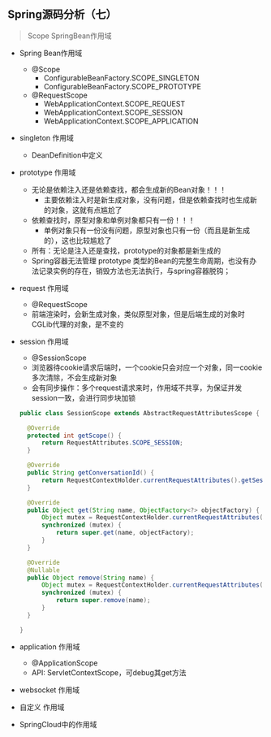 ## Spring源码分析（七）

> Scope SpringBean作用域



- Spring Bean作用域
  - @Scope
    - ConfigurableBeanFactory.SCOPE_SINGLETON
    - ConfigurableBeanFactory.SCOPE_PROTOTYPE
  - @RequestScope
    - WebApplicationContext.SCOPE_REQUEST
    - WebApplicationContext.SCOPE_SESSION
    - WebApplicationContext.SCOPE_APPLICATION



- singleton 作用域
  - DeanDefinition中定义
- prototype 作用域
  - 无论是依赖注入还是依赖查找，都会生成新的Bean对象！！！
    - 主要依赖注入时是新生成对象，没有问题，但是依赖查找时也生成新的对象，这就有点尴尬了
  - 依赖查找时，原型对象和单例对象都只有一份！！！
    - 单例对象只有一份没有问题，原型对象也只有一份（而且是新生成的），这也比较尴尬了
  - 所有：无论是注入还是查找，prototype的对象都是新生成的
  - Spring容器无法管理 prototype 类型的Bean的完整生命周期，也没有办法记录实例的存在，销毁方法也无法执行，与spring容器脱钩；



- request 作用域
  
  - @RequestScope 
  - 前端渲染时，会新生成对象，类似原型对象，但是后端生成的对象时CGLib代理的对象，是不变的
  
- session 作用域

  - @SessionScope
  - 浏览器待cookie请求后端时，一个cookie只会对应一个对象，同一cookie多次清除，不会生成新对象
  - 会有同步操作：多个request请求来时，作用域不共享，为保证并发session一致，会进行同步块加锁

  ```java
  public class SessionScope extends AbstractRequestAttributesScope {
  
  	@Override
  	protected int getScope() {
  		return RequestAttributes.SCOPE_SESSION;
  	}
  
  	@Override
  	public String getConversationId() {
  		return RequestContextHolder.currentRequestAttributes().getSessionId();
  	}
  
  	@Override
  	public Object get(String name, ObjectFactory<?> objectFactory) {
  		Object mutex = RequestContextHolder.currentRequestAttributes().getSessionMutex();
  		synchronized (mutex) {
  			return super.get(name, objectFactory);
  		}
  	}
  
  	@Override
  	@Nullable
  	public Object remove(String name) {
  		Object mutex = RequestContextHolder.currentRequestAttributes().getSessionMutex();
  		synchronized (mutex) {
  			return super.remove(name);
  		}
  	}
  
  }
  ```

  

- application 作用域
  - @ApplicationScope
  - API: ServletContextScope，可debug其get方法



- websocket 作用域



- 自定义 作用域





- SpringCloud中的作用域

